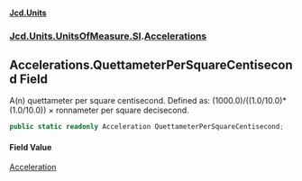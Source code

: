 #### [Jcd.Units](index.md 'index')
### [Jcd.Units.UnitsOfMeasure.SI](Jcd.Units.UnitsOfMeasure.SI.md 'Jcd.Units.UnitsOfMeasure.SI').[Accelerations](Accelerations.md 'Jcd.Units.UnitsOfMeasure.SI.Accelerations')

## Accelerations.QuettameterPerSquareCentisecond Field

A(n) quettameter per square centisecond. Defined as: (1000.0)/((1.0/10.0)*(1.0/10.0)) × ronnameter per square decisecond.

```csharp
public static readonly Acceleration QuettameterPerSquareCentisecond;
```

#### Field Value
[Acceleration](Acceleration.md 'Jcd.Units.UnitTypes.Acceleration')